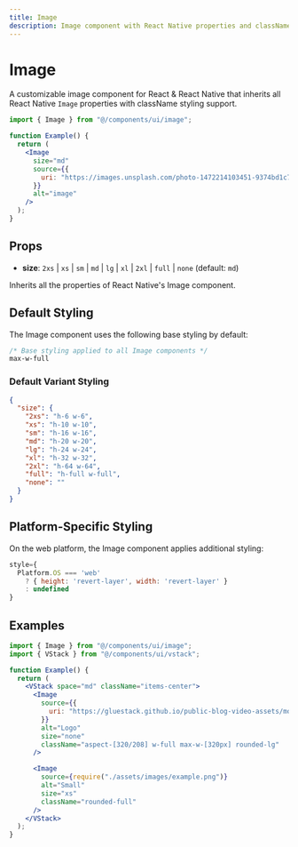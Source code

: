 ```yaml
---
title: Image
description: Image component with React Native properties and className styling.
---
```


# Image

A customizable image component for React & React Native that inherits all React Native `Image` properties with className styling support.

```jsx
import { Image } from "@/components/ui/image";

function Example() {
  return (
    <Image
      size="md"
      source={{
        uri: "https://images.unsplash.com/photo-1472214103451-9374bd1c798e?ixlib=rb-4.0.3&ixid=M3wxMjA3fDB8MHxwaG90by1wYWdlfHx8fGVufDB8fHx8fA%3D%3D&auto=format&fit=crop&w=2070&q=80",
      }}
      alt="image"
    />
  );
}
```

## Props

- **size**: `2xs` | `xs` | `sm` | `md` | `lg` | `xl` | `2xl` | `full` | `none` (default: `md`)

Inherits all the properties of React Native's Image component.

## Default Styling

<!-- BASE_STYLE_START -->

The Image component uses the following base styling by default:

```css
/* Base styling applied to all Image components */
max-w-full
```

<!-- BASE_STYLE_END -->

### Default Variant Styling

<!-- VARIANT_STYLES_START -->

```json
{
  "size": {
    "2xs": "h-6 w-6",
    "xs": "h-10 w-10",
    "sm": "h-16 w-16",
    "md": "h-20 w-20",
    "lg": "h-24 w-24",
    "xl": "h-32 w-32",
    "2xl": "h-64 w-64",
    "full": "h-full w-full",
    "none": ""
  }
}
```

<!-- VARIANT_STYLES_END -->

## Platform-Specific Styling

On the web platform, the Image component applies additional styling:

```jsx
style={
  Platform.OS === 'web'
    ? { height: 'revert-layer', width: 'revert-layer' }
    : undefined
}
```

## Examples

```jsx
import { Image } from "@/components/ui/image";
import { VStack } from "@/components/ui/vstack";

function Example() {
  return (
    <VStack space="md" className="items-center">
      <Image
        source={{
          uri: "https://gluestack.github.io/public-blog-video-assets/mountains.png",
        }}
        alt="Logo"
        size="none"
        className="aspect-[320/208] w-full max-w-[320px] rounded-lg"
      />

      <Image
        source={require("./assets/images/example.png")}
        alt="Small"
        size="xs"
        className="rounded-full"
      />
    </VStack>
  );
}
```
